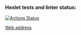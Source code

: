 ### Hexlet tests and linter status:
[![Actions Status](https://github.com/maraloon/js-web-development-project-lvl4/workflows/hexlet-check/badge.svg)](https://github.com/maraloon/js-web-development-project-lvl4/actions)

[Web address](https://glacial-dusk-85128.herokuapp.com)
